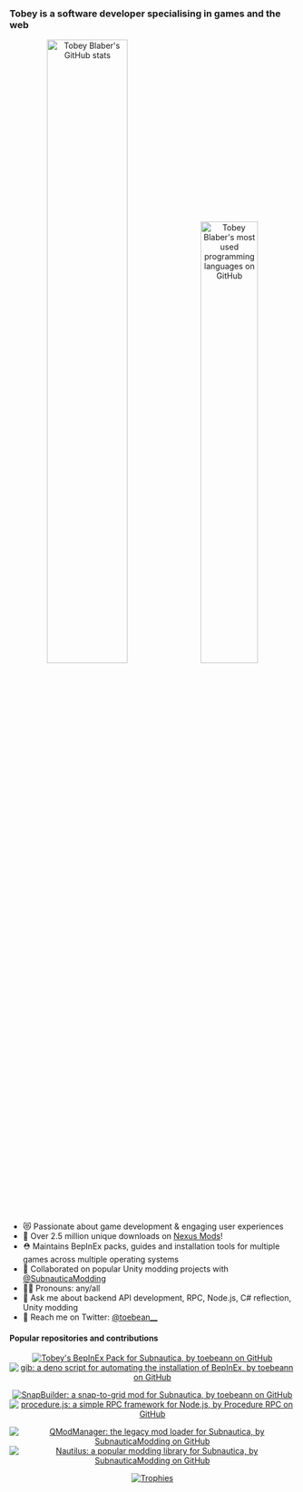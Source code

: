 ### Tobey is a software developer specialising in games and the web

<p align="center">
  <a href="https://github.com/anuraghazra/github-readme-stats" target="_blank"><img src="https://github-readme-stats.vercel.app/api?username=toebeann&show_icons=true&count_private=true&theme=omni&hide_border=true" alt="Tobey Blaber's GitHub stats" width="53.1%" /></a>
  <a href="https://github.com/anuraghazra/github-readme-stats" target="_blank"><img width="44.7%" src="https://github-readme-stats.vercel.app/api/top-langs/?username=toebeann&theme=omni&layout=compact&hide_border=true&langs_count=6" alt="Tobey Blaber's most used programming languages on GitHub" /></a>
</p>

- 😻 Passionate about game development & engaging user experiences
- 🚀 Over 2.5 million unique downloads on [Nexus Mods](https://next.nexusmods.com/profile/toebeann/mods)!
- ⛑️ Maintains BepInEx packs, guides and installation tools for multiple games across multiple operating systems
- 🤼 Collaborated on popular Unity modding projects with <a href="https://github.com/SubnauticaModding" target="_blank">@SubnauticaModding</a>
- 🏳️‍🌈 Pronouns: any/all
- 💬 Ask me about backend API development, RPC, Node.js, C# reflection, Unity modding
- 💌 Reach me on Twitter: <a href="https://twitter.com/toebean__" target="_blank">@toebean__</a>

#### Popular repositories and contributions
<p align="center">
  <a href="https://github.com/toebeann/BepInEx.Subnautica" target="_blank"><img align="center" src="https://github-readme-stats.vercel.app/api/pin/?username=toebeann&repo=BepInEx.Subnautica&theme=omni&hide_border=true" alt="Tobey's BepInEx Pack for Subnautica, by toebeann on GitHub" /></a>
  <a href="https://github.com/toebeann/gib" target="_blank"><img align="center" src="https://github-readme-stats.vercel.app/api/pin/?username=toebeann&repo=gib&theme=omni&hide_border=true&show_owner=true" alt="gib: a deno script for automating the installation of BepInEx, by toebeann on GitHub" /></a>
</p>
<p align="center">
  <a href="https://github.com/toebeann/SnapBuilder" target="_blank"><img align="center" src="https://github-readme-stats.vercel.app/api/pin/?username=toebeann&repo=SnapBuilder&theme=omni&hide_border=true" alt="SnapBuilder: a snap-to-grid mod for Subnautica, by toebeann on GitHub" /></a>
  <a href="https://github.com/procedure-rpc/procedure.js" target="_blank"><img align="center" src="https://github-readme-stats.vercel.app/api/pin/?username=procedure-rpc&repo=procedure.js&theme=omni&hide_border=true&show_owner=true" alt="procedure.js: a simple RPC framework for Node.js, by Procedure RPC on GitHub" /></a>
</p>
<p align="center">
  <a href="https://github.com/SubnauticaModding/QModManager" target="_blank"><img src="https://github-readme-stats.vercel.app/api/pin/?username=SubnauticaModding&repo=QModManager&theme=omni&hide_border=true&show_owner=true" alt="QModManager: the legacy mod loader for Subnautica, by SubnauticaModding on GitHub" /></a>
  <a href="https://github.com/SubnauticaModding/Nautilus" target="_blank"><img src="https://github-readme-stats.vercel.app/api/pin/?username=SubnauticaModding&repo=Nautilus&theme=omni&hide_border=true&show_owner=true" alt="Nautilus: a popular modding library for Subnautica, by SubnauticaModding on GitHub" /></a>
</p>
<p align="center">
  <a href="https://github.com/ryo-ma/github-profile-trophy" target="_blank"><img src="https://github-profile-trophy.vercel.app/?username=toebeann&theme=dracula&column=-1&rank=-C&no-frame=true&margin-w=4&margin-h=4" alt="Trophies" /></a>
</p>
